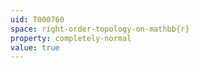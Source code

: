 ```yaml
---
uid: T000760
space: right-order-topology-on-mathbb{r}
property: completely-normal
value: true
---
```

